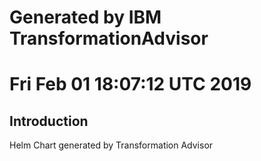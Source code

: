 # Generated by IBM TransformationAdvisor
# Fri Feb 01 18:07:12 UTC 2019
## Introduction

Helm Chart generated by Transformation Advisor
